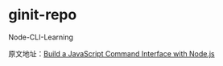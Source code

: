 # ginit-repo
Node-CLI-Learning

原文地址：[Build a JavaScript Command Interface with Node.js](https://www.sitepoint.com/javascript-command-line-interface-cli-node-js/?utm_source=sitepoint&utm_medium=relatedinline&utm_term=&utm_campaign=relatedauthor)
